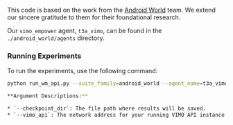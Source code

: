 This code is based on the work from the [Android World](https://github.com/google-research/android_world/tree/main) team. We extend our sincere gratitude to them for their foundational research.

Our `vimo_empower` agent, `t3a_vimo`, can be found in the `./android_world/agents` directory.

### Running Experiments

To run the experiments, use the following command:

```bash
python run_wm_api.py --suite_family=android_world --agent_name=t3a_vimo_gemini --checkpoint_dir="<path_to_save_results>" --vimo_api="<your_vimo_api_address>"

**Argument Descriptions:**

* `--checkpoint_dir`: The file path where results will be saved.
* `--vimo_api`: The network address for your running VIMO API instance.
